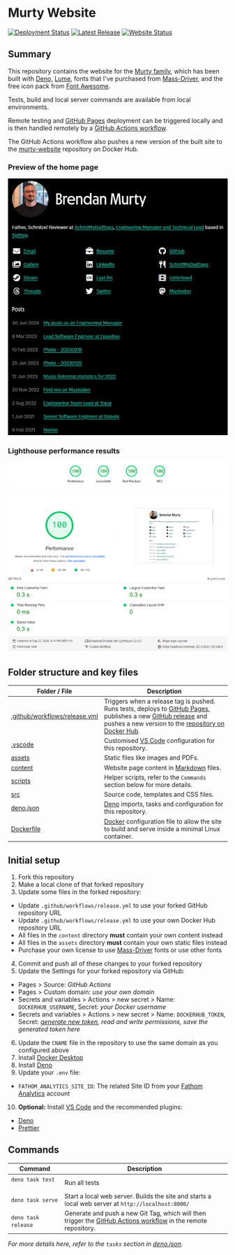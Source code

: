 # Murty Website

[ ![Deployment Status](https://img.shields.io/github/actions/workflow/status/brendanmurty/murty-website/release.yml?label=Deployment%20Status&style=flat-square&color=%2323c5b0&labelColor=%23222222)](https://github.com/brendanmurty/murty-website/actions/workflows/release.yml)
[ ![Latest Release](https://img.shields.io/github/v/release/brendanmurty/murty-website?label=Latest%20Release&style=flat-square&color=%2323c5b0&labelColor=%23222222)](https://github.com/brendanmurty/murty-website/releases)
[ ![Website Status](https://img.shields.io/website?url=https%3A%2F%2Fmurty.au&up_message=online&down_message=offline&style=flat-square&logo=globe&label=Website%20Status&labelColor=%23222222)](https://murty.au)

## Summary

This repository contains the website for the [Murty family](https://murty.au/), which has been built with [Deno](https://deno.land/), [Lume](https://lumeland.github.io/), fonts that I've purchased from [Mass-Driver](https://mass-driver.com/), and the free icon pack from [Font Awesome](https://fontawesome.com/).

Tests, build and local server commands are available from local environments.

Remote testing and [GitHub Pages](https://pages.github.com/) deployment can be triggered locally and is then handled remotely by a [GitHub Actions workflow](.github/workflows/release.yml).

The GitHub Actions workflow also pushes a new version of the built site to the [murty-website](https://hub.docker.com/r/brendanmurty/murty-website) repository on Docker Hub.

### Preview of the home page

![Preview of the home page](assets/docs/website-preview.png)

### Lighthouse performance results

[![Lighthouse performance results](assets/docs/lighthouse-results.png)](https://pagespeed.web.dev/analysis/https-murty-au/cqg3kg2tj3?form_factor=desktop)

## Folder structure and key files

| Folder / File | Description |
| ---- | ---- |
| [.github/workflows/release.yml](.github/workflows/release.yml) | Triggers when a release tag is pushed. Runs tests, deploys to [GitHub Pages](https://pages.github.com/), publishes a new [GitHub release](https://github.com/brendanmurty/murty-website/releases) and pushes a new version to the [repository on Docker Hub](https://hub.docker.com/r/brendanmurty/murty-website). |
| [.vscode](.vscode/) | Customised [VS Code](https://code.visualstudio.com/) configuration for this repository. |
| [assets](assets/) | Static files like images and PDFs. |
| [content](content/) | Website page content in [Markdown](https://daringfireball.net/projects/markdown/syntax) files. |
| [scripts](scripts/) | Helper scripts, refer to the `Commands` section below for more details. |
| [src](src/) | Source code, templates and CSS files. |
| [deno.json](deno.json) | [Deno](https://deno.land/) imports, tasks and configuration for this repository. |
| [Dockerfile](Dockerfile) | [Docker](https://www.docker.com/) configuration file to allow the site to build and serve inside a minimal Linux container. |

## Initial setup

1. Fork this repository
2. Make a local clone of that forked repository
3. Update some files in the forked repository:

- Update `.github/workflows/release.yml` to use your forked GitHub repository URL
- Update `.github/workflows/release.yml` to use your own Docker Hub repository URL
- All files in the `content` directory **must** contain your own content instead
- All files in the `assets` directory **must** contain your own static files instead
- Purchase your own license to use [Mass-Driver](https://mass-driver.com/) fonts or use other fonts

4. Commit and push all of these changes to your forked repository
5. Update the Settings for your forked repository via GitHub:

- Pages > Source: _GitHub Actions_
- Pages > Custom domain: _use your own domain_
- Secrets and variables > Actions > new secret > Name: `DOCKERHUB_USERNAME`, Secret: _your Docker username_
- Secrets and variables > Actions > new secret > Name: `DOCKERHUB_TOKEN`, Secret: _[generate new token](https://app.docker.com/settings/personal-access-tokens), read and write permissions, save the generated token here_

6. Update the `CNAME` file in the repository to use the same domain as you configured above
7. Install [Docker Desktop](https://www.docker.com/products/docker-desktop/)
8. Install [Deno](https://docs.deno.com/runtime/manual/getting_started/installation/)
9. Update your `.env` file:

- `FATHOM_ANALYTICS_SITE_ID`: The related Site ID from your [Fathom Analytics](https://usefathom.com/) account

10. **Optional:** Install [VS Code](https://code.visualstudio.com/) and the recommended plugins:

- [Deno](https://marketplace.visualstudio.com/items?itemName=denoland.vscode-deno)
- [Prettier](https://marketplace.visualstudio.com/items?itemName=esbenp.prettier-vscode)

## Commands

| Command | Description |
| ---- | ---- |
| `deno task test` &nbsp; &nbsp; &nbsp; &nbsp; &nbsp; &nbsp; &nbsp; &nbsp; &nbsp; &nbsp;  | Run all tests |
| `deno task serve` | Start a local web server. Builds the site and starts a local web server at `http://localhost:8000/` |
| `deno task release` | Generate and push a new Git Tag, which will then trigger the [GitHub Actions workflow](.github/workflows/release.yml) in the remote repository. |

_For more details here, refer to the `tasks` section in [deno.json](deno.json)._